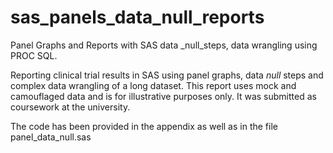 # sas_panels_data_null_reports
Panel Graphs and Reports with SAS data _null_steps, data wrangling using PROC SQL.

Reporting clinical trial results in SAS using panel graphs, data _null_ steps and complex data wrangling of a long dataset. This report uses mock and camouflaged data and is for illustrative purposes only. It was submitted as coursework at the university.

The code has been provided in the appendix as well as in the file panel_data_null.sas
